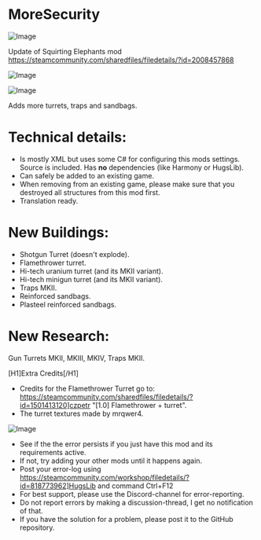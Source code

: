 # MoreSecurity

![Image](https://i.imgur.com/buuPQel.png)

Update of Squirting Elephants mod
https://steamcommunity.com/sharedfiles/filedetails/?id=2008457868

![Image](https://i.imgur.com/pufA0kM.png)

	
![Image](https://i.imgur.com/Z4GOv8H.png)

Adds more turrets, traps and sandbags.

# Technical details:



- Is mostly XML but uses some C# for configuring this mods settings. Source is included. Has **no** dependencies (like Harmony or HugsLib).
- Can safely be added to an existing game.
- When removing from an existing game, please make sure that you destroyed all structures from this mod first.
- Translation ready.



# New Buildings:



- Shotgun Turret (doesn't explode).
- Flamethrower turret.
- Hi-tech uranium turret (and its MKII variant).
- Hi-tech minigun turret (and its MKII variant).
- Traps MKII.
- Reinforced sandbags.
- Plasteel reinforced sandbags.



# New Research:

Gun Turrets MKII, MKIII, MKIV, Traps MKII.

[H1]Extra Credits[/H1]


- Credits for the Flamethrower Turret go to: https://steamcommunity.com/sharedfiles/filedetails/?id=1501413120]czpetr "[1.0] Flamethrower + turret".
- The turret textures made by mrqwer4.




![Image](https://i.imgur.com/PwoNOj4.png)



-  See if the the error persists if you just have this mod and its requirements active.
-  If not, try adding your other mods until it happens again.
-  Post your error-log using https://steamcommunity.com/workshop/filedetails/?id=818773962]HugsLib and command Ctrl+F12
-  For best support, please use the Discord-channel for error-reporting.
-  Do not report errors by making a discussion-thread, I get no notification of that.
-  If you have the solution for a problem, please post it to the GitHub repository.




